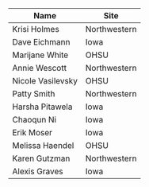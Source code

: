 
Name | Site  
-- | --
Krisi Holmes | Northwestern  
Dave Eichmann | Iowa
Marijane White | OHSU
Annie Wescott | Northwestern 
Nicole Vasilevsky | OHSU
Patty Smith | Northwestern
Harsha Pitawela | Iowa
Chaoqun Ni | Iowa
Erik Moser | Iowa
Melissa Haendel | OHSU
Karen Gutzman | Northwestern
Alexis Graves | Iowa

